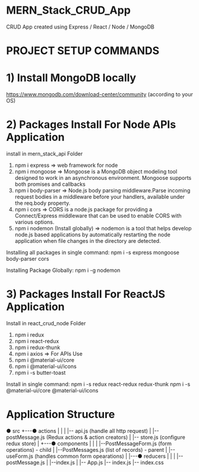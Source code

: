 # MERN_Stack_CRUD_App
CRUD App created using Express / React / Node / MongoDB

# PROJECT SETUP COMMANDS 

# 1) Install MongoDB locally

https://www.mongodb.com/download-center/community (according to your OS)

# 2) Packages Install For Node APIs Application

install in mern_stack_api Folder

1) npm i express => web framework for node
2) npm i mongoose => Mongoose is a MongoDB object modeling tool designed to work in an asynchronous environment. Mongoose supports both promises and callbacks
3) npm i body-parser => Node.js body parsing middleware.Parse incoming request bodies in a middleware before your handlers, available under the req.body property.
4) npm i cors => CORS is a node.js package for providing a Connect/Express middleware that can be used to enable CORS with various options.
5) npm i nodemon (Install globally) => nodemon is a tool that helps develop node.js based applications by automatically restarting the node application when file changes in the directory are detected.

Installing all packages in single command:
npm i -s express mongoose body-parser cors

Installing Package Globally:
npm i -g nodemon

# 3) Packages Install For ReactJS Application

Install in react_crud_node Folder

1) npm i redux
2) npm i react-redux 
3) npm i redux-thunk
4) npm i axios => For APIs Use
5) npm i @material-ui/core
6) npm i @material-ui/icons
7) npm i -s butter-toast

Install in single command:
npm i -s redux react-redux redux-thunk
npm i -s @material-ui/core @material-ui/icons

# Application Structure

● src
+---● actions
|   |
|   |-- api.js (handle all http request)
|   |-- postMessage.js (Redux actions & action creators) 
|   |-- store.js (configure redux store)
|
+---● components
|   |
|   |--PostMessageForm.js (form operations) - child
|   |--PostMessages.js  (list of records) - parent
|   |--useForm.js (handles common form opearations)
|
|---● reducers
|   |
|   |--postMessage.js
|   |--index.js
|
|-- App.js
|-- index.js
|-- index.css
